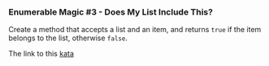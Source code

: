 ### Enumerable Magic #3 - Does My List Include This?

Create a method that accepts a list and an item, and returns `true` if the item belongs to the list, otherwise `false`.  

The link to this [kata](https://www.codewars.com/kata/enumerable-magic-number-3-does-my-list-include-this/javascript)
